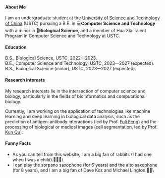 #### About Me

I am an undergraduate student at the [University of Science and Technology of China](https://www.ustc.edu.cn/) (USTC) pursuing a B.E. in 💻**Computer Science and Technology** with a minor in 🧬**Biological Science**, and a member of Hua Xia Talent Program in Computer Science and Technology at USTC.

#### Education

B.S., Biological Science, USTC, 2022—2023.\
B.E., Computer Science and Technology, USTC, 2023—2027 (expected).\
B.S., Biological Science (minor), USTC, 2023—2027 (expected).

#### Research Interests

My research interests lie in the intersection of computer science and biology, particularly in the fields of bioinformatics and computational biology.

Currently, I am working on the application of technologies like machine learning and deep learning in biological data analysis, such as the prediction of antigen-antibody interactions (led by Prof. [Fuli Feng](https://scholar.google.com/citations?user=QePM4u8AAAAJ)) and the processing of biological or medical images (cell segmentation, led by Prof. [Kun Qu](https://scholar.google.com/citations?user=2CdOi4EAAAAJ)).

#### Funny Facts

* As you can tell from this website, I am a big fan of rabbits (I had one when I was a child).🐰🐰🐰\
* I can play the sorpano saxophone (for 6 years) and the alto saxophone (for 8 years), and I am a big fan of Dave Koz and Michael Lington.🎷😎\
